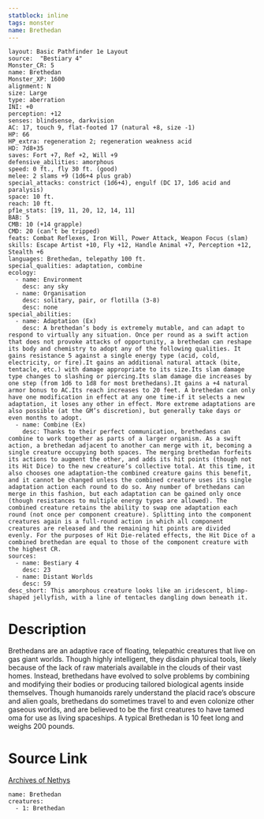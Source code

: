```yaml
---
statblock: inline
tags: monster
name: Brethedan
---
```

```statblock
layout: Basic Pathfinder 1e Layout
source:  "Bestiary 4"
Monster_CR: 5
name: Brethedan
Monster_XP: 1600
alignment: N
size: Large
type: aberration
INI: +0
perception: +12
senses: blindsense, darkvision
AC: 17, touch 9, flat-footed 17 (natural +8, size -1)
HP: 66
HP_extra: regeneration 2; regeneration weakness acid
HD: 7d8+35
saves: Fort +7, Ref +2, Will +9
defensive_abilities: amorphous
speed: 0 ft., fly 30 ft. (good)
melee: 2 slams +9 (1d6+4 plus grab)
special_attacks: constrict (1d6+4), engulf (DC 17, 1d6 acid and paralysis)
space: 10 ft.
reach: 10 ft.
pf1e_stats: [19, 11, 20, 12, 14, 11]
BAB: 5
CMB: 10 (+14 grapple)
CMD: 20 (can’t be tripped)
feats: Combat Reflexes, Iron Will, Power Attack, Weapon Focus (slam)
skills: Escape Artist +10, Fly +12, Handle Animal +7, Perception +12, Stealth +6
languages: Brethedan, telepathy 100 ft.
special_qualities: adaptation, combine
ecology:
  - name: Environment
    desc: any sky
  - name: Organisation
    desc: solitary, pair, or flotilla (3-8)
    desc: none
special_abilities:
  - name: Adaptation (Ex)
    desc: A brethedan’s body is extremely mutable, and can adapt to respond to virtually any situation. Once per round as a swift action that does not provoke attacks of opportunity, a brethedan can reshape its body and chemistry to adopt any of the following qualities. It gains resistance 5 against a single energy type (acid, cold, electricity, or fire).It gains an additional natural attack (bite, tentacle, etc.) with damage appropriate to its size.Its slam damage type changes to slashing or piercing.Its slam damage die increases by one step (from 1d6 to 1d8 for most brethedans).It gains a +4 natural armor bonus to AC.Its reach increases to 20 feet. A brethedan can only have one modification in effect at any one time-if it selects a new adaptation, it loses any other in effect. More extreme adaptations are also possible (at the GM’s discretion), but generally take days or even months to adopt.
  - name: Combine (Ex)
    desc: Thanks to their perfect communication, brethedans can combine to work together as parts of a larger organism. As a swift action, a brethedan adjacent to another can merge with it, becoming a single creature occupying both spaces. The merging brethedan forfeits its actions to augment the other, and adds its hit points (though not its Hit Dice) to the new creature’s collective total. At this time, it also chooses one adaptation-the combined creature gains this benefit, and it cannot be changed unless the combined creature uses its single adaptation action each round to do so. Any number of brethedans can merge in this fashion, but each adaptation can be gained only once (though resistances to multiple energy types are allowed). The combined creature retains the ability to swap one adaptation each round (not once per component creature). Splitting into the component creatures again is a full-round action in which all component creatures are released and the remaining hit points are divided evenly. For the purposes of Hit Die-related effects, the Hit Dice of a combined brethedan are equal to those of the component creature with the highest CR.
sources:
  - name: Bestiary 4
    desc: 23
  - name: Distant Worlds
    desc: 59
desc_short: This amorphous creature looks like an iridescent, blimp-shaped jellyfish, with a line of tentacles dangling down beneath it.
```
# Description
Brethedans are an adaptive race of floating, telepathic creatures that live on gas giant worlds. Though highly intelligent, they disdain physical tools, likely because of the lack of raw materials available in the clouds of their vast homes. Instead, brethedans have evolved to solve problems by combining and modifying their bodies or producing tailored biological agents inside themselves. Though humanoids rarely understand the placid race’s obscure and alien goals, brethedans do sometimes travel to and even colonize other gaseous worlds, and are believed to be the first creatures to have tamed oma for use as living spaceships. A typical Brethedan is 10 feet long and weighs 200 pounds.
# Source Link
[Archives of Nethys](https://aonprd.com/MonsterDisplay.aspx?ItemName=Brethedan)
```encounter-table
name: Brethedan
creatures:
  - 1: Brethedan
```
